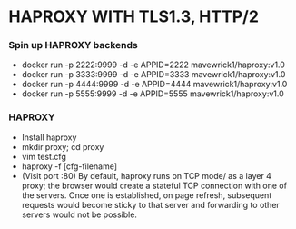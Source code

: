# HAPROXY WITH TLS1.3, HTTP/2

### Spin up HAPROXY backends

- docker run -p 2222:9999 -d -e APPID=2222 mavewrick1/haproxy:v1.0
- docker run -p 3333:9999 -d -e APPID=3333 mavewrick1/haproxy:v1.0
- docker run -p 4444:9999 -d -e APPID=4444 mavewrick1/haproxy:v1.0
- docker run -p 5555:9999 -d -e APPID=5555 mavewrick1/haproxy:v1.0

### HAPROXY

- Install haproxy
- mkdir proxy; cd proxy
- vim test.cfg
- haproxy -f [cfg-filename]
- (Visit port :80) By default, haproxy runs on TCP mode/ as a layer 4 proxy; the browser would create a stateful TCP connection with one of the servers. Once one is established, on page refresh, subsequent requests would become sticky to that server and forwarding to other servers would not be possible.
